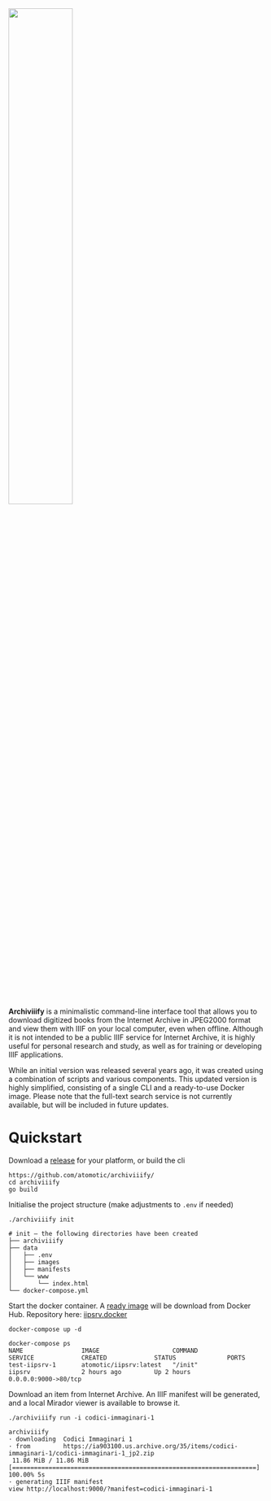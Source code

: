 <img src="https://docuver.se/assets/archiviiify.png" width=50% height=50%>

**Archiviiify** is a minimalistic command-line interface tool that allows you to download digitized books from the Internet Archive in JPEG2000 format and view them with IIIF on your local computer, even when offline. Although it is not intended to be a public IIIF service for Internet Archive, it is highly useful for personal research and study, as well as for training or developing IIIF applications.

While an initial version was released several years ago, it was created using a combination of scripts and various components. This updated version is highly simplified, consisting of a single CLI and a ready-to-use Docker image. Please note that the full-text search service is not currently available, but will be included in future updates.

# Quickstart

Download a [release](https://github.com/atomotic/archiviiify/releases) for your platform, or build the cli

```
https://github.com/atomotic/archiviiify/
cd archiviiify
go build
```

Initialise the project structure (make adjustments to `.env` if needed)

```
./archiviiify init

# init — the following directories have been created
├── archiviiify
├── data
│   ├── .env
│   ├── images
│   ├── manifests
│   └── www
│       └── index.html
└── docker-compose.yml
```

Start the docker container. A [ready image](https://hub.docker.com/r/atomotic/iipsrv) will be download from Docker Hub. Repository here:  [iipsrv.docker](https://github.com/atomotic/iipsrv.docker/)

```
docker-compose up -d

docker-compose ps
NAME                IMAGE                    COMMAND             SERVICE             CREATED             STATUS              PORTS
test-iipsrv-1       atomotic/iipsrv:latest   "/init"             iipsrv              2 hours ago         Up 2 hours          0.0.0.0:9000->80/tcp

```

Download an item from Internet Archive. An IIIF manifest will be generated, and a local Mirador viewer is available to browse it.

```
./archiviiify run -i codici-immaginari-1

archiviiify
· downloading  Codici Immaginari 1
· from         https://ia903100.us.archive.org/35/items/codici-immaginari-1/codici-immaginari-1_jp2.zip
 11.86 MiB / 11.86 MiB [===================================================================] 100.00% 5s
· generating IIIF manifest
view http://localhost:9000/?manifest=codici-immaginari-1
```

